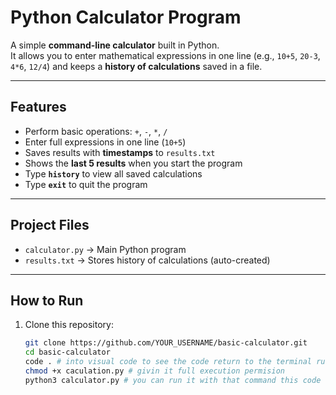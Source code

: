 #  Python Calculator Program

A simple **command-line calculator** built in Python.  
It allows you to enter mathematical expressions in one line (e.g., `10+5`, `20-3`, `4*6`, `12/4`) and keeps a **history of calculations** saved in a file.

---

##  Features
- Perform basic operations: `+`, `-`, `*`, `/`
- Enter full expressions in one line (`10+5`)
- Saves results with **timestamps** to `results.txt`
- Shows the **last 5 results** when you start the program
- Type **`history`** to view all saved calculations
- Type **`exit`** to quit the program

---

##  Project Files
- `calculator.py` → Main Python program  
- `results.txt` → Stores history of calculations (auto-created)

---

##  How to Run
1. Clone this repository:
   ```bash
   git clone https://github.com/YOUR_USERNAME/basic-calculator.git
   cd basic-calculator
   code . # into visual code to see the code return to the terminal run
   chmod +x caculation.py # givin it full execution permision 
   python3 calculator.py # you can run it with that command this code works like calculator it has loop just type 2-2 any number, it will give you the result in terminal and inside the code 
        

